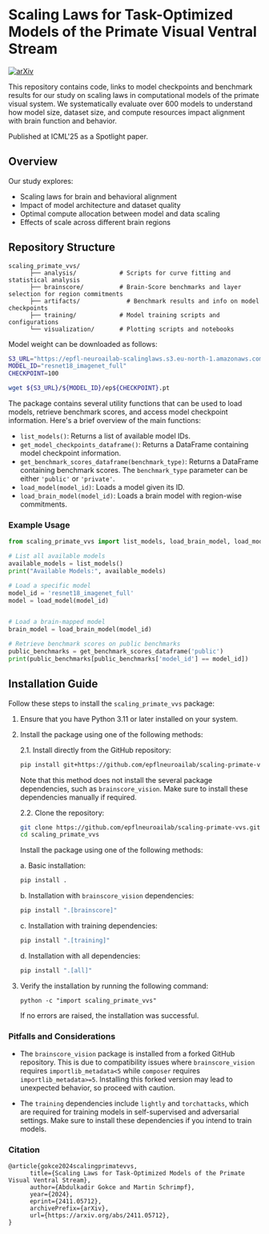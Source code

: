 # Scaling Laws for Task-Optimized Models of the Primate Visual Ventral Stream

[![arXiv](https://img.shields.io/badge/arXiv-2411.05712-b31b1b.svg)](https://arxiv.org/abs/2411.05712)

This repository contains code, links to model checkpoints and benchmark results for our study on scaling laws in computational models of the primate visual system. We systematically evaluate over 600 models to understand how model size, dataset size, and compute resources impact alignment with brain function and behavior.

Published at ICML'25 as a Spotlight paper.

## Overview

Our study explores:
- Scaling laws for brain and behavioral alignment
- Impact of model architecture and dataset quality
- Optimal compute allocation between model and data scaling
- Effects of scale across different brain regions

## Repository Structure

```
scaling_primate_vvs/
      ├── analysis/            # Scripts for curve fitting and statistical analysis
      ├── brainscore/          # Brain-Score benchmarks and layer selection for region commitments
      ├── artifacts/             # Benchmark results and info on model checkpoints
      ├── training/            # Model training scripts and configurations
      └── visualization/       # Plotting scripts and notebooks
```

Model weight can be downloaded as follows:

```bash
S3_URL="https://epfl-neuroailab-scalinglaws.s3.eu-north-1.amazonaws.com/checkpoints"
MODEL_ID="resnet18_imagenet_full"
CHECKPOINT=100

wget ${S3_URL}/${MODEL_ID}/ep${CHECKPOINT}.pt
```


The package contains several utility functions that can be used to load models, retrieve benchmark scores, and access model checkpoint information. Here's a brief overview of the main functions:

- `list_models()`: Returns a list of available model IDs.
- `get_model_checkpoints_dataframe()`: Returns a DataFrame containing model checkpoint information.
- `get_benchmark_scores_dataframe(benchmark_type)`: Returns a DataFrame containing benchmark scores. The `benchmark_type` parameter can be either `'public'` or `'private'`.
- `load_model(model_id)`: Loads a model given its ID.
- `load_brain_model(model_id)`: Loads a brain model with region-wise commitments.

### Example Usage

```python
from scaling_primate_vvs import list_models, load_brain_model, load_model, get_benchmark_scores_dataframe, get_model_checkpoints_dataframe

# List all available models
available_models = list_models()
print("Available Models:", available_models)

# Load a specific model
model_id = 'resnet18_imagenet_full'
model = load_model(model_id)


# Load a brain-mapped model
brain_model = load_brain_model(model_id)

# Retrieve benchmark scores on public benchmarks
public_benchmarks = get_benchmark_scores_dataframe('public')
print(public_benchmarks[public_benchmarks['model_id'] == model_id])
```

## Installation Guide

Follow these steps to install the `scaling_primate_vvs` package:

1. Ensure that you have Python 3.11 or later installed on your system.

2. Install the package using one of the following methods:

      2.1. Install directly from the GitHub repository:
      ```bash
      pip install git+https://github.com/epflneuroailab/scaling-primate-vvs.git
      ```

      Note that this method does not install the several package dependencies, such as `brainscore_vision`. Make sure to install these dependencies manually if required.

      2.2. Clone the repository:

      ```bash
      git clone https://github.com/epflneuroailab/scaling-primate-vvs.git
      cd scaling_primate_vvs
      ```

      Install the package using one of the following methods:

      a. Basic installation:

      ```bash
      pip install .
      ```

      b. Installation with `brainscore_vision` dependencies:

      ```bash
      pip install ".[brainscore]"
      ```

      c. Installation with training dependencies:

      ```bash
      pip install ".[training]"
      ```

      d. Installation with all dependencies:

      ```bash
      pip install ".[all]"
      ```

3. Verify the installation by running the following command:
   ```
   python -c "import scaling_primate_vvs"
   ```

   If no errors are raised, the installation was successful.

### Pitfalls and Considerations

- The `brainscore_vision` package is installed from a forked GitHub repository. This is due to compatibility issues where `brainscore_vision` requires `importlib_metadata<5` while `composer` requires `importlib_metadata>=5`. Installing this forked version may lead to unexpected behavior, so proceed with caution.

- The `training` dependencies include `lightly` and `torchattacks`, which are required for training models in self-supervised and adversarial settings. Make sure to install these dependencies if you intend to train models.


### Citation
```
@article{gokce2024scalingprimatevvs,
      title={Scaling Laws for Task-Optimized Models of the Primate Visual Ventral Stream}, 
      author={Abdulkadir Gokce and Martin Schrimpf},
      year={2024},
      eprint={2411.05712},
      archivePrefix={arXiv},
      url={https://arxiv.org/abs/2411.05712}, 
}
```
